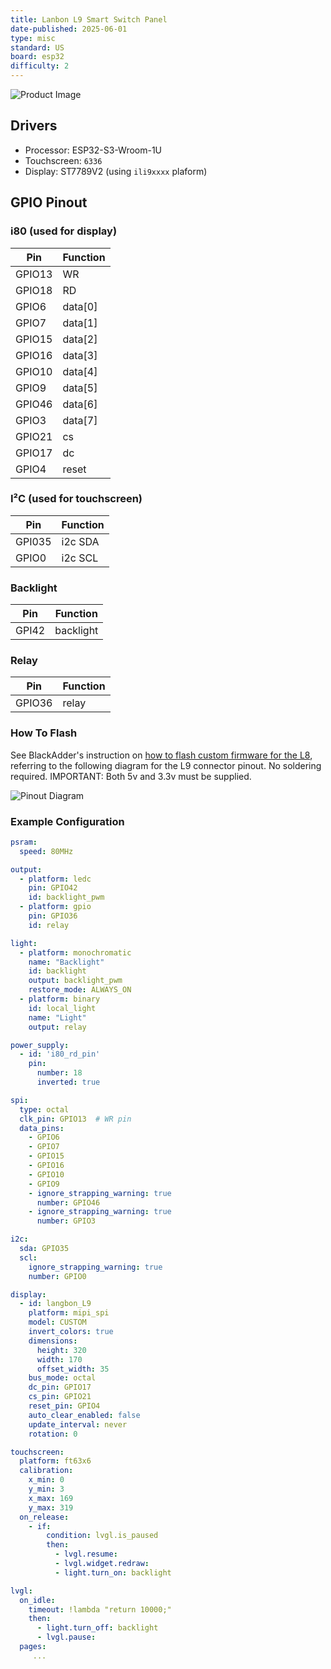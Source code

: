 ```yaml
---
title: Lanbon L9 Smart Switch Panel
date-published: 2025-06-01
type: misc
standard: US
board: esp32
difficulty: 2
---
```


![Product Image](lanbon-l9-us-white.jpg "US Version")

## Drivers

* Processor: ESP32-S3-Wroom-1U
* Touchscreen: `6336`
* Display: ST7789V2 (using `ili9xxxx` plaform)

## GPIO Pinout

### i80 (used for display)

| Pin    | Function      |
| ------ | ------------- |
| GPIO13 | WR   |
| GPIO18 | RD   |
| GPIO6 | data[0]    |
| GPIO7 | data[1]    |
| GPIO15 | data[2]    |
| GPIO16 | data[3]    |
| GPIO10 | data[4]    |
| GPIO9 | data[5]    |
| GPIO46 | data[6]    |
| GPIO3 | data[7]    |
| GPIO21 | cs      |
| GPIO17 | dc      |
| GPIO4 | reset   |

### I²C (used for touchscreen)

| Pin    | Function      |
| ------ | ------------- |
| GPI035 | i2c SDA     |
| GPIO0 | i2c SCL     |

### Backlight

| Pin    | Function      |
| ------ | ------------- |
| GPI42  | backlight   |

### Relay

| Pin    | Function      |
| ------ | ------------- |
| GPIO36 | relay   |

### How To Flash

See BlackAdder's instruction on [how to flash custom firmware for the L8](https://blakadder.com/lanbon-L8-custom-firmware/), referring to the following diagram for the L9 connector pinout.
No soldering required.
IMPORTANT: Both 5v and 3.3v must be supplied.

![Pinout Diagram](lanbon-l9-pinout.jpg "Pinout")

### Example Configuration

```yaml
psram:
  speed: 80MHz

output:
  - platform: ledc
    pin: GPIO42
    id: backlight_pwm
  - platform: gpio
    pin: GPIO36
    id: relay

light:
  - platform: monochromatic
    name: "Backlight"
    id: backlight
    output: backlight_pwm
    restore_mode: ALWAYS_ON
  - platform: binary
    id: local_light
    name: "Light"
    output: relay

power_supply:
  - id: 'i80_rd_pin'
    pin:
      number: 18
      inverted: true

spi:
  type: octal
  clk_pin: GPIO13  # WR pin
  data_pins:
    - GPIO6
    - GPIO7
    - GPIO15
    - GPIO16
    - GPIO10
    - GPIO9
    - ignore_strapping_warning: true
      number: GPIO46
    - ignore_strapping_warning: true
      number: GPIO3

i2c:
  sda: GPIO35
  scl:
    ignore_strapping_warning: true
    number: GPIO0

display:
  - id: langbon_L9
    platform: mipi_spi
    model: CUSTOM
    invert_colors: true
    dimensions:
      height: 320
      width: 170
      offset_width: 35
    bus_mode: octal
    dc_pin: GPIO17
    cs_pin: GPIO21
    reset_pin: GPIO4
    auto_clear_enabled: false
    update_interval: never
    rotation: 0

touchscreen:
  platform: ft63x6
  calibration:
    x_min: 0
    y_min: 3
    x_max: 169
    y_max: 319
  on_release:
    - if:
        condition: lvgl.is_paused
        then:
          - lvgl.resume:
          - lvgl.widget.redraw:
          - light.turn_on: backlight

lvgl:
  on_idle:
    timeout: !lambda "return 10000;"
    then:
      - light.turn_off: backlight
      - lvgl.pause:
  pages:
     ...
```
